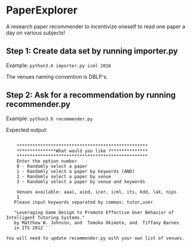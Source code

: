 # PaperExplorer
A research paper recommender to incentivize oneself to read one paper a day on various subjects!

## Step 1: Create data set by running importer.py
Example:
`python3.6 importer.py icml 2016`

The venues naming convention is DBLP's. 

## Step 2: Ask for a recommendation by running recommender.py

Example:
`python3.6 recommender.py` 

Expected output:

```PaperExplorer moissinb$ python3.6 recommender.py

    **************************************************
    ***************What would you like ?**************
    **************************************************
    Enter the option number
    0 - Randomly select a paper
    1 - Randomly select a paper by keywords (AND)    
    2 - Randomly select a paper by venue           
    3 - Randomly select a paper by venue and keywords
   
    Venues available: aaai, aied, icer, icml, its, kdd, lak, nips 
    1
   Please input keywords separated by commas: tutor,user
   
   "Leveraging Game Design to Promote Effective User Behavior of Intelligent Tutoring Systems."
   by Matthew W. Johnson, and  Tomoko Okimoto, and  Tiffany Barnes
   in ITS 2012```

You will need to update recommender.py with your own list of venues.
